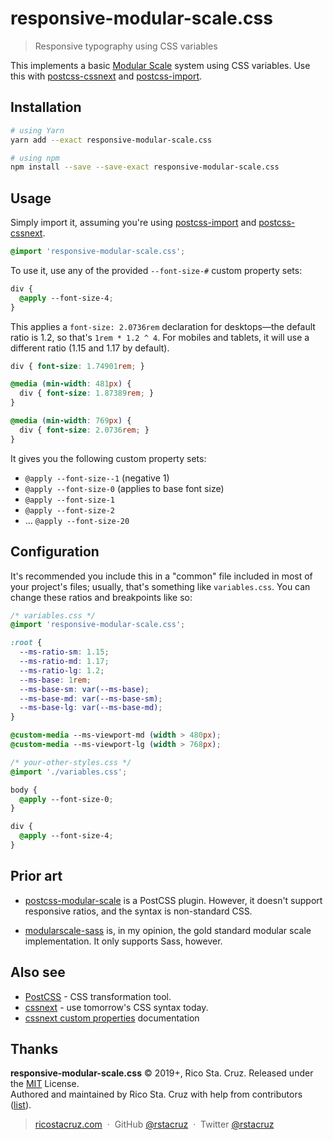 # responsive-modular-scale.css

> Responsive typography using CSS variables

This implements a basic [Modular Scale](http://www.modularscale.com/) system using CSS variables. Use this with [postcss-cssnext] and [postcss-import].

[postcss-cssnext]: https://www.npmjs.com/package/postcss-cssnext
[postcss-import]: https://www.npmjs.com/package/postcss-import

## Installation

```bash
# using Yarn
yarn add --exact responsive-modular-scale.css

# using npm
npm install --save --save-exact responsive-modular-scale.css
```

## Usage

Simply import it, assuming you're using [postcss-import] and [postcss-cssnext].

```css
@import 'responsive-modular-scale.css';
```

To use it, use any of the provided `--font-size-#` custom property sets:

```css
div {
  @apply --font-size-4;
}
```

This applies a `font-size: 2.0736rem` declaration for desktops—the default ratio is 1.2, so that's `1rem * 1.2 ^ 4`. For mobiles and tablets, it will use a different ratio (1.15 and 1.17 by default).

```css
div { font-size: 1.74901rem; }

@media (min-width: 481px) {
  div { font-size: 1.87389rem; }
}

@media (min-width: 769px) {
  div { font-size: 2.0736rem; }
}
```

It gives you the following custom property sets:

 - `@apply --font-size--1` (negative 1)
 - `@apply --font-size-0` (applies to base font size)
 - `@apply --font-size-1`
 - `@apply --font-size-2`
 - ... `@apply --font-size-20`


## Configuration

It's recommended you include this in a "common" file included in most of your project's files; usually, that's something like `variables.css`. You can change these ratios and breakpoints like so:

```css
/* variables.css */
@import 'responsive-modular-scale.css';

:root {
  --ms-ratio-sm: 1.15;
  --ms-ratio-md: 1.17;
  --ms-ratio-lg: 1.2;
  --ms-base: 1rem;
  --ms-base-sm: var(--ms-base);
  --ms-base-md: var(--ms-base-sm);
  --ms-base-lg: var(--ms-base-md);
}

@custom-media --ms-viewport-md (width > 480px);
@custom-media --ms-viewport-lg (width > 768px);
```

```css
/* your-other-styles.css */
@import './variables.css';

body {
  @apply --font-size-0;
}

div {
  @apply --font-size-4;
}
```

## Prior art

- [postcss-modular-scale](https://www.npmjs.com/package/postcss-modular-scale) is a PostCSS plugin. However, it doesn't support responsive ratios, and the syntax is non-standard CSS.

- [modularscale-sass](https://www.npmjs.com/package/modularscale-sass) is, in my opinion, the gold standard modular scale implementation. It only supports Sass, however.

## Also see

- [PostCSS](http://postcss.org/) - CSS transformation tool.
- [cssnext](http://cssnext.io/) - use tomorrow's CSS syntax today.
- [cssnext custom properties](http://cssnext.io/features/#custom-properties-set-apply) documentation

## Thanks

**responsive-modular-scale.css** © 2019+, Rico Sta. Cruz. Released under the [MIT] License.<br>
Authored and maintained by Rico Sta. Cruz with help from contributors ([list][contributors]).

> [ricostacruz.com](http://ricostacruz.com) &nbsp;&middot;&nbsp;
> GitHub [@rstacruz](https://github.com/rstacruz) &nbsp;&middot;&nbsp;
> Twitter [@rstacruz](https://twitter.com/rstacruz)

[MIT]: http://mit-license.org/
[contributors]: http://github.com/rstacruz/responsive-modular-scale.css/contributors
